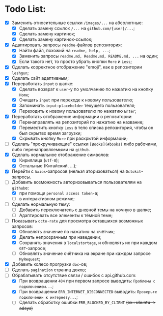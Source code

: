 # Todo List:

- [x] Заменить относительные ссылки `/images/...` на абсолютные:
	- [x] Сделать замену ссылок `/...` на `github.com/{user}/...`;
	- [x] Сделать замену картинок;
	- [x] Сделать замену картинок-ссылок;
- [x] Адаптировать запросы `readme`-файлов репозитория:
	- [x] Найти файл, похожий на `readme, help, ...`;
	- [x] Заменить запросы `readme.md, Readme.md, README.md, ...` на один;
	- [x] Если такого нет, то просто убрать кнопки `More` и `Less`;
- [x] Сделать корректное отображение "emoji", как в репозитории `leshgun`;
- [x] Сделать сайт адаптивным;
- [x] Переработать `input` в шапке:
	- [x] Сделать возврат к `user`-у по умолчанию по нажатию на кнопку `Home`;
	- [x] Очищать `input` при переходе к новому пользователю;
	- [x] Запоминать `input:placeholder` текущего пользователя;
	- [x] Переходить к новому пользователю по нажатию `Enter`;
- [x] Переработать отображение информации о репозитории:
	- [x] Перенаправлять на репозиторий по нажатию на название;
	- [x] Переместить кнопку `Less` в тело списка репозитория, чтобы он был скрытво время загрузки;
	- [x] Скрывать кнопку `More` при раскрытой информации;
- [ ] Сделать "прокручивающие" ссылки `[Books](#books)` либо рабочими, либо перенаправляемыми на `github`.
- [x] Сделать нормальное отображение символов:
	- [x] Кириллица (`utf-8`);
	- [x] Остальные (Китайский, ...);
- [x] Перейти с `Axios`-запросов (нельзя аторизоваться) на `Octokit`-запросы.
- [ ] Добавить возможность авторизовываться пользователям на `github`е:
	- [x] при помощи `personal access token`-а;
	- [ ] в интерактивном режиме;
- [ ] Сделать нормальную тему:
	- [ ] Добавить переключатель с дневной темы на ночную в шапке;
	- [ ] Адаптировать все элементы к тёмной теме;
- [ ] Показывать `octo-rate` для просмотра оставшихся возможных запросов:
	- [x] Обновлять значение по нажатию на счётчик;
	- [x] Делать непрозрачным при наведении;
	- [x] Сохранять значения в `localstortage`, и обновлять их при каждом `GET`-запросе;
	- [ ] Обновлять значение счётчика на экране при каждом запросе `MyRequest`;
- [x] Добавить колесо прогрузки `doc`-ов;
- [ ] Сделать `pagination` страниц доков;
- [ ] Обрабатывать отсутствие связи / ошибок с api.github.com:
	- [x] При возвращении `404` при первом запросе выводить: `Проблемы с подключением...`;
	- [x] При возвращении `ERR_INTERNET_DISCONNECTED` выводить: `Проверьте подключении к интернету...`;
	- [ ] Сделать обработку ошибки `ERR_BLOCKED_BY_CLIENT` ~~(ex.: ubuntu -> adsys)~~